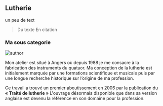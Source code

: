 ## Lutherie

un peu de text

> Du texte
> En citation

### Ma sous categorie

![author](https://lutherie.github.io/page0/files/stacks_image_8_1.png#left)

Mon atelier est situé à Angers où depuis 1988 je me consacre à la
fabrication des instruments du quatuor.
Ma conception de la lutherie est initialement marquée par une formations scientifique et musicale puis par une longue recherche historique sur l’origine de ma profession.


Ce travail a trouvé un premier aboutissement en 2006 par la publication du **« Traité de lutherie »** L'ouvrage désormais disponible que dans sa version anglaise est devenu la référence en son domaine pour la profession.
